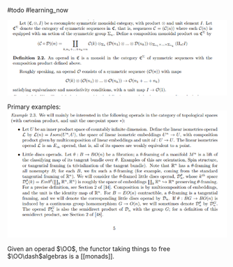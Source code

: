 #todo #learning_now

![](_attachments/Pasted%20image%2020210511200311.png)

Primary examples:
![](_attachments/Pasted%20image%2020210511200339.png)

Given an operad $\OO$, the functor taking things to free $\OO\dash$algebras is a [[monads]].